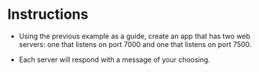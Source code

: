 # **Instructions**

* Using the previous example as a guide, create an app that has two web servers: one that listens on port 7000 and one that listens on port 7500.

* Each server will respond with a message of your choosing.

